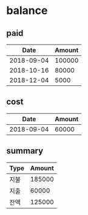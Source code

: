 # balance

## paid

Date | Amount
---- | ------
2018-09-04 | 100000
2018-10-16 | 80000
2018-12-04 | 5000

## cost

Date | Amount
---- | ------
2018-09-04 | 60000

## summary

Type | Amount
---- | ------
지불 | 185000
지출 | 60000
잔액 | 125000
